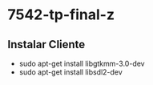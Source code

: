 # 7542-tp-final-z

## Instalar Cliente
* sudo apt-get install libgtkmm-3.0-dev
* sudo apt-get install libsdl2-dev

